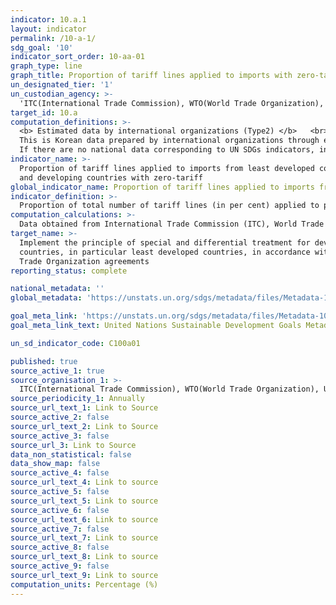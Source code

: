 ```yaml
---
indicator: 10.a.1
layout: indicator
permalink: /10-a-1/
sdg_goal: '10'
indicator_sort_order: 10-aa-01
graph_type: line
graph_title: Proportion of tariff lines applied to imports with zero-tariff
un_designated_tier: '1'
un_custodian_agency: >-
  'ITC(International Trade Commission), WTO(World Trade Organization), UNCTAD(Union Nations Conference on Trade and Development)'
target_id: 10.a
computation_definitions: >-
  <b> Estimated data by international organizations (Type2) </b>   <br>
  This is Korean data prepared by international organizations through estimation and modeling. <br>
  If there are no national data corresponding to UN SDGs indicators, international data are available for monitoring.
indicator_name: >-
  Proportion of tariff lines applied to imports from least developed countries
  and developing countries with zero-tariff
global_indicator_name: Proportion of tariff lines applied to imports from least developed countries and developing countries with zero-tariff
indicator_definition: >-
  Proportion of total number of tariff lines (in per cent) applied to products imported from least developed countries and developing countries corresponding to a 0% tariff rate 
computation_calculations: >-
  Data obtained from International Trade Commission (ITC), World Trade Organization (WTO), United Nations Committee on Tariff and Development (UNCTAD) databases  
target_name: >-
  Implement the principle of special and differential treatment for developing
  countries, in particular least developed countries, in accordance with World
  Trade Organization agreements
reporting_status: complete

national_metadata: ''
global_metadata: 'https://unstats.un.org/sdgs/metadata/files/Metadata-10-0A-01.pdf'

goal_meta_link: 'https://unstats.un.org/sdgs/metadata/files/Metadata-10-0A-01.pdf'
goal_meta_link_text: United Nations Sustainable Development Goals Metadata (pdf 564kB)

un_sd_indicator_code: C100a01

published: true
source_active_1: true
source_organisation_1: >- 
  ITC(International Trade Commission), WTO(World Trade Organization), UNCTAD(Union Nations Conference on Trade and Development)
source_periodicity_1: Annually 
source_url_text_1: Link to Source
source_active_2: false
source_url_text_2: Link to Source
source_active_3: false
source_url_3: Link to Source
data_non_statistical: false
data_show_map: false
source_active_4: false
source_url_text_4: Link to source
source_active_5: false
source_url_text_5: Link to source
source_active_6: false
source_url_text_6: Link to source
source_active_7: false
source_url_text_7: Link to source
source_active_8: false
source_url_text_8: Link to source
source_active_9: false
source_url_text_9: Link to source
computation_units: Percentage (%)
---
```

